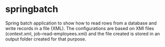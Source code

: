 # springbatch
Spring batch application to show how to read rows from a database and write records in a file (XML).
The configurations are based on XMl files (context.xml, job-read-employees.xml) and the file created is stored in an output
folder created for that purpose.
